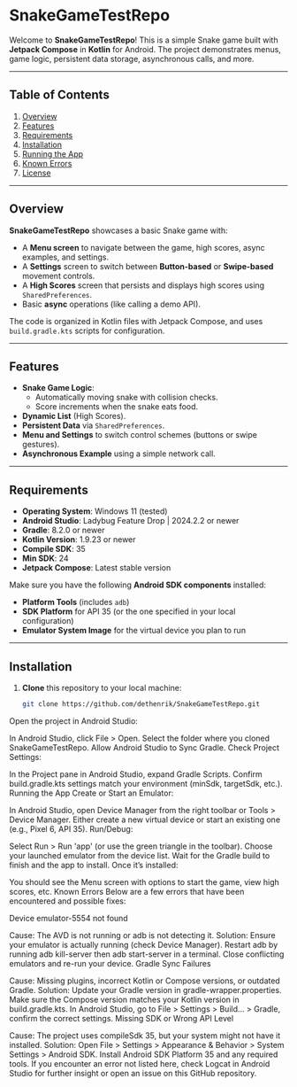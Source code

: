 # SnakeGameTestRepo

Welcome to **SnakeGameTestRepo**! This is a simple Snake game built with **Jetpack Compose** in **Kotlin** for Android. The project demonstrates menus, game logic, persistent data storage, asynchronous calls, and more.

---

## Table of Contents

1. [Overview](#overview)  
2. [Features](#features)  
3. [Requirements](#requirements)  
4. [Installation](#installation)  
5. [Running the App](#running-the-app)  
6. [Known Errors](#known-errors)  
7. [License](#license)

---

## Overview

**SnakeGameTestRepo** showcases a basic Snake game with:
- A **Menu screen** to navigate between the game, high scores, async examples, and settings.
- A **Settings** screen to switch between **Button-based** or **Swipe-based** movement controls.
- A **High Scores** screen that persists and displays high scores using `SharedPreferences`.
- Basic **async** operations (like calling a demo API).

The code is organized in Kotlin files with Jetpack Compose, and uses `build.gradle.kts` scripts for configuration.

---

## Features

- **Snake Game Logic**:
  - Automatically moving snake with collision checks.
  - Score increments when the snake eats food.
- **Dynamic List** (High Scores).
- **Persistent Data** via `SharedPreferences`.
- **Menu and Settings** to switch control schemes (buttons or swipe gestures).
- **Asynchronous Example** using a simple network call.

---

## Requirements

- **Operating System**: Windows 11 (tested)
- **Android Studio**: Ladybug Feature Drop \| 2024.2.2 or newer
- **Gradle**: 8.2.0 or newer
- **Kotlin Version**: 1.9.23 or newer
- **Compile SDK**: 35
- **Min SDK**: 24
- **Jetpack Compose**: Latest stable version

Make sure you have the following **Android SDK components** installed:
- **Platform Tools** (includes `adb`)
- **SDK Platform** for API 35 (or the one specified in your local configuration)
- **Emulator System Image** for the virtual device you plan to run

---

## Installation

1. **Clone** this repository to your local machine:
   ```bash
   git clone https://github.com/dethenrik/SnakeGameTestRepo.git
Open the project in Android Studio:

In Android Studio, click File > Open.
Select the folder where you cloned SnakeGameTestRepo.
Allow Android Studio to Sync Gradle.
Check Project Settings:

In the Project pane in Android Studio, expand Gradle Scripts.
Confirm build.gradle.kts settings match your environment (minSdk, targetSdk, etc.).
Running the App
Create or Start an Emulator:

In Android Studio, open Device Manager from the right toolbar or Tools > Device Manager.
Either create a new virtual device or start an existing one (e.g., Pixel 6, API 35).
Run/Debug:

Select Run > Run 'app' (or use the green triangle in the toolbar).
Choose your launched emulator from the device list.
Wait for the Gradle build to finish and the app to install.
Once it’s installed:

You should see the Menu screen with options to start the game, view high scores, etc.
Known Errors
Below are a few errors that have been encountered and possible fixes:

Device emulator-5554 not found

Cause: The AVD is not running or adb is not detecting it.
Solution:
Ensure your emulator is actually running (check Device Manager).
Restart adb by running adb kill-server then adb start-server in a terminal.
Close conflicting emulators and re-run your device.
Gradle Sync Failures

Cause: Missing plugins, incorrect Kotlin or Compose versions, or outdated Gradle.
Solution:
Update your Gradle version in gradle-wrapper.properties.
Make sure the Compose version matches your Kotlin version in build.gradle.kts.
In Android Studio, go to File > Settings > Build... > Gradle, confirm the correct settings.
Missing SDK or Wrong API Level

Cause: The project uses compileSdk 35, but your system might not have it installed.
Solution:
Open File > Settings > Appearance & Behavior > System Settings > Android SDK.
Install Android SDK Platform 35 and any required tools.
If you encounter an error not listed here, check Logcat in Android Studio for further insight or open an issue on this GitHub repository.

